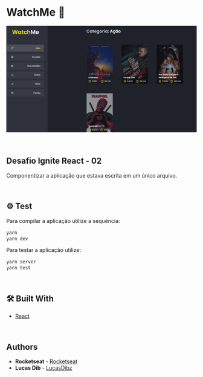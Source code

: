 # WatchMe 📸

![](watchMe.png)

&nbsp;
## Desafio Ignite React - 02
Componentizar a aplicação que estava escrita em um único arquivo.

&nbsp;
## ⚙️ Test
Para compilar a aplicação utilize a sequência: 
```
yarn
yarn dev
```

Para testar a aplicação utilize:
```
yarn server
yarn test
```

&nbsp;
## 🛠️ Built With

- [React](https://reactjs.org/)

&nbsp;
## Authors

* **Rocketseat** - [Rocketseat](https://github.com/Rocketseat)
* **Lucas Dib** - [LucasDibz](https://github.com/LucasDibz)